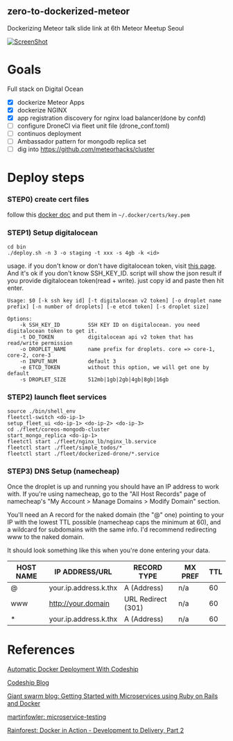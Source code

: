 zero-to-dockerized-meteor
--------------

Dockerizing Meteor talk slide link at 6th Meteor Meetup Seoul

[![ScreenShot](https://raw.githubusercontent.com/jaigouk/zero-to-dockerized-meteor-cluster/master/docs/screenshot.png)](http://www.slideshare.net/jaigouk/dockerizing-meteor-6th-meteor-meetup-seoul)

# Goals

Full stack on Digital Ocean

- [x] dockerize Meteor Apps
- [x] dockerize NGINX
- [x] app registration discovery for nginx load balancer(done by confd)
- [ ] configure DroneCI via fleet unit file (drone_conf.toml)
- [ ] continuos deployment
- [ ] Ambassador pattern for mongodb replica set
- [ ] dig into https://github.com/meteorhacks/cluster 

# Deploy steps

### STEP0) create cert files

follow this [docker doc](https://docs.docker.com/articles/https/) and put them in `~/.docker/certs/key.pem`

### STEP1) Setup digitalocean
```
cd bin
./deploy.sh -n 3 -o staging -t xxx -s 4gb -k <id>

```

usage. if you don't know or don't have digitalocean token, visit [this page](https://www.digitalocean.com/community/tutorials/how-to-use-the-digitalocean-api-v2#how-to-generate-a-personal-access-token). And it's ok if you don't know SSH_KEY_ID. script will show the json result if you provide digitalocean token(read + write). just copy id and paste then hit enter.

```
Usage: $0 [-k ssh key id] [-t digitalocean v2 token] [-o droplet name prefix] [-n number of droplets] [-e etcd token] [-s droplet size]

Options:
    -k SSH_KEY_ID         SSH KEY ID on digitalocean. you need digitalocean token to get it.
    -t DO_TOKEN           digitalocean api v2 token that has read/write permission
    -o DROPLET_NAME       name prefix for droplets. core => core-1, core-2, core-3
    -n INPUT_NUM          default 3
    -e ETCD_TOKEN         without this option, we will get one by default
    -s DROPLET_SIZE       512mb|1gb|2gb|4gb|8gb|16gb

```

### STEP2) launch fleet services

```
source ./bin/shell_env
fleetctl-switch <do-ip-1>
setup_fleet_ui <do-ip-1> <do-ip-2> <do-ip-3>
cd ./fleet/coreos-mongodb-cluster
start_mongo_replica <do-ip-1>
fleetctl start ./fleet/nginx_lb/nginx_lb.service
fleetctl start ./fleet/simple_todos/*
fleetctl start ./fleet/dockerized-drone/*.service
```

### STEP3) DNS Setup (namecheap)

Once the droplet is up and running you should have an IP address to work with. If you're using namecheap, go to the "All Host Records" page of namecheap's "My Account > Manage Domains > Modify Domain" section.

You'll need an A record for the naked domain (the "@" one) pointing to your IP with the lowest TTL possible (namecheap caps the minimum at 60), and a wildcard for subdomains with the same info. I'd recommend redirecting www to the naked domain.

It should look something like this when you're done entering your data.

| HOST NAME | IP ADDRESS/URL | RECORD TYPE | MX PREF | TTL |
| --- | --- | --- | --- | --- |
| @ | your.ip.address.k.thx | A (Address) | n/a | 60 |
| www | http://your.domain | URL Redirect (301) | n/a | 60 |
| * | your.ip.address.k.thx | A (Address) | n/a | 60 |

# References

[Automatic Docker Deployment With Codeship](https://xivilization.net/~marek/blog/2014/10/11/automatic-docker-deployment-with-codeship/)

[Codeship Blog](http://blog.codeship.com/?s=docker)

[Giant swarm blog: Getting Started with Microservices using Ruby on Rails and Docker](http://blog.giantswarm.io/getting-started-with-microservices-using-ruby-on-rails-and-docker)

[martinfowler: microservice-testing](http://martinfowler.com/articles/microservice-testing/)

[Rainforest: Docker in Action - Development to Delivery, Part 2](https://blog.rainforestqa.com/2014-12-08-docker-in-action-from-deployment-to-delivery-part-2-continuous-integration/)